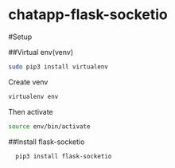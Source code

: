 # chatapp-flask-socketio

#Setup

##Virtual env(venv)

```bash
sudo pip3 install virtualenv
```
Create venv

```bash
virtualenv env
```
Then activate

```bash
source env/bin/activate
```
##Install flask-socketio

```bash
  pip3 install flask-socketio
````
